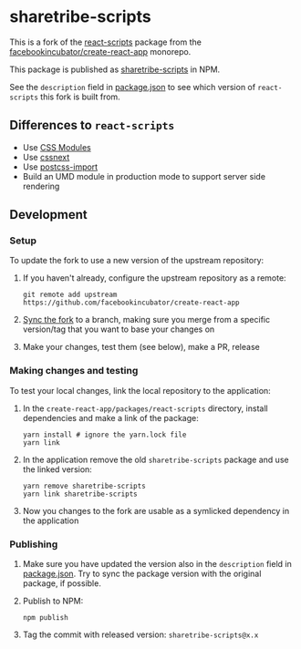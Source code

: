# sharetribe-scripts

This is a fork of the
[react-scripts](https://github.com/facebookincubator/create-react-app/tree/master/packages/react-scripts)
package from the
[facebookincubator/create-react-app](https://github.com/facebookincubator/create-react-app)
monorepo.

This package is published as
[sharetribe-scripts](https://www.npmjs.com/package/sharetribe-scripts)
in NPM.

See the `description` field in [package.json](package.json) to see
which version of `react-scripts` this fork is built from.

## Differences to `react-scripts`

 - Use [CSS Modules](https://github.com/css-modules/css-modules)
 - Use [cssnext](http://cssnext.io/)
 - Use [postcss-import](https://github.com/postcss/postcss-import)
 - Build an UMD module in production mode to support server side rendering

## Development

### Setup

To update the fork to use a new version of the upstream repository:

1. If you haven't already, configure the upstream repository as a remote:

   ```
   git remote add upstream https://github.com/facebookincubator/create-react-app
   ```

1. [Sync the fork](https://help.github.com/articles/syncing-a-fork/)
   to a branch, making sure you merge from a specific version/tag that
   you want to base your changes on

1. Make your changes, test them (see below), make a PR, release

### Making changes and testing

To test your local changes, link the local repository to the application:

1. In the `create-react-app/packages/react-scripts` directory, install
   dependencies and make a link of the package:

   ```
   yarn install # ignore the yarn.lock file
   yarn link
   ```

1. In the application remove the old `sharetribe-scripts` package and
   use the linked version:

   ```
   yarn remove sharetribe-scripts
   yarn link sharetribe-scripts
   ```

1. Now you changes to the fork are usable as a symlicked dependency in
   the application

### Publishing

1. Make sure you have updated the version also in the `description`
   field in [package.json](package.json). Try to sync the package
   version with the original package, if possible.

1. Publish to NPM:

   ```
   npm publish
   ```

1. Tag the commit with released version: `sharetribe-scripts@x.x`
